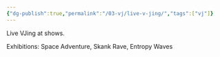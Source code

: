 ```yaml
---
{"dg-publish":true,"permalink":"/03-vj/live-v-jing/","tags":["vj"]}
---
```


Live VJing at shows.

Exhibitions: Space Adventure, Skank Rave, Entropy Waves